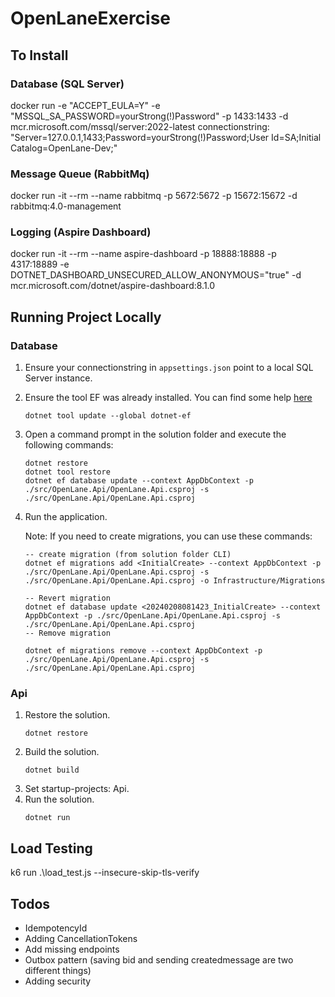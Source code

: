 # OpenLaneExercise


## To Install
### Database (SQL Server)
docker run -e "ACCEPT_EULA=Y" -e "MSSQL_SA_PASSWORD=yourStrong(!)Password" -p 1433:1433 -d mcr.microsoft.com/mssql/server:2022-latest
connectionstring: "Server=127.0.0.1,1433;Password=yourStrong(!)Password;User Id=SA;Initial Catalog=OpenLane-Dev;"

### Message Queue (RabbitMq)
docker run -it --rm --name rabbitmq -p 5672:5672 -p 15672:15672 -d rabbitmq:4.0-management

### Logging (Aspire Dashboard)
docker run -it --rm --name aspire-dashboard -p 18888:18888 -p 4317:18889 -e DOTNET_DASHBOARD_UNSECURED_ALLOW_ANONYMOUS="true" -d mcr.microsoft.com/dotnet/aspire-dashboard:8.1.0

## Running Project Locally
### Database
1. Ensure your connectionstring in `appsettings.json` point to a local SQL Server instance.
2. Ensure the tool EF was already installed. You can find some help [here](https://docs.microsoft.com/ef/core/miscellaneous/cli/dotnet)

    ```
    dotnet tool update --global dotnet-ef
    ```

3. Open a command prompt in the solution folder and execute the following commands:

    ```
    dotnet restore
    dotnet tool restore
    dotnet ef database update --context AppDbContext -p ./src/OpenLane.Api/OpenLane.Api.csproj -s ./src/OpenLane.Api/OpenLane.Api.csproj
    ```

4. Run the application.

    Note: If you need to create migrations, you can use these commands:

    ```
    -- create migration (from solution folder CLI)
    dotnet ef migrations add <InitialCreate> --context AppDbContext -p ./src/OpenLane.Api/OpenLane.Api.csproj -s ./src/OpenLane.Api/OpenLane.Api.csproj -o Infrastructure/Migrations

    -- Revert migration
    dotnet ef database update <20240208081423_InitialCreate> --context AppDbContext -p ./src/OpenLane.Api/OpenLane.Api.csproj -s ./src/OpenLane.Api/OpenLane.Api.csproj
    -- Remove migration

    dotnet ef migrations remove --context AppDbContext -p ./src/OpenLane.Api/OpenLane.Api.csproj -s ./src/OpenLane.Api/OpenLane.Api.csproj
    ```

### Api
1. Restore the solution.
    ```
    dotnet restore
    ```
2. Build the solution.
    ```
    dotnet build
    ```
3. Set startup-projects: Api.
4. Run the solution.
    ```
    dotnet run
    ```

## Load Testing
k6 run .\load_test.js --insecure-skip-tls-verify

## Todos
- IdempotencyId
- Adding CancellationTokens
- Add missing endpoints
- Outbox pattern (saving bid and sending createdmessage are two different things)
- Adding security
